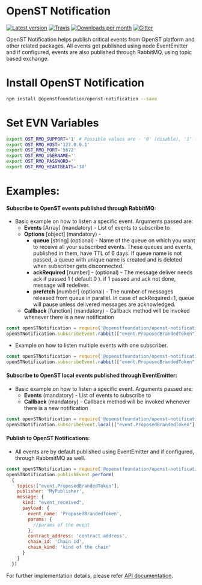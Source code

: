 # OpenST Notification

[![Latest version](https://img.shields.io/npm/v/@openstfoundation/openst-notification.svg?maxAge=3600)][npm]
[![Travis](https://img.shields.io/travis/OpenSTFoundation/openst-notification.svg?maxAge=600)][travis]
[![Downloads per month](https://img.shields.io/npm/dm/@openstfoundation/openst-notification.svg?maxAge=3600)][npm]
[![Gitter](https://img.shields.io/gitter/room/OpenSTFoundation/github.js.svg?maxAge=3600)][gitter]

OpenST Notification helps publish critical events from OpenST platform and other related packages. 
All events get published using node EventEmitter and if configured, events are also published through 
RabbitMQ, using topic based exchange.


# Install OpenST Notification

```bash
npm install @openstfoundation/openst-notification --save
```

# Set EVN Variables

```bash
export OST_RMQ_SUPPORT='1' # Possible values are - '0' (disable), '1' (enable)
export OST_RMQ_HOST='127.0.0.1'
export OST_RMQ_PORT='5672'
export OST_RMQ_USERNAME=''
export OST_RMQ_PASSWORD=''
export OST_RMQ_HEARTBEATS='30'
```

# Examples:

#### Subscribe to OpenST events published through RabbitMQ:

- Basic example on how to listen a specific event. Arguments passed are:
  - <b>Events</b> [Array] (mandatory) - List of events to subscribe to
  - <b>Options</b> [object] (mandatory) - 
    - <b>queue</b> [string] (optional) - Name of the queue on which you want to receive all your subscribed events. These queues and events, published in them, have TTL of 6 days. If queue name is not passed, a queue with unique name is created and is deleted when subscriber gets disconnected.
    - <b>ackRequired</b> [number] - (optional) - The message deliver needs ack if passed 1 ( default 0 ). if 1 passed and ack not done, message will redeliver.
    - <b>prefetch</b> [number] (optional) - The number of messages released from queue in parallel. In case of ackRequired=1, queue will pause unless delivered messages are acknowledged.
  - <b>Callback</b> [function] (mandatory) - Callback method will be invoked whenever there is a new notification
  
```js
const openSTNotification = require('@openstfoundation/openst-notification');
openSTNotification.subscribeEvent.rabbit(["event.ProposedBrandedToken"], {queue: 'myQueue'}, function(msgContent){console.log('Consumed message -> ', msgContent)})
```

- Example on how to listen multiple events with one subscriber.

```js
const openSTNotification = require('@openstfoundation/openst-notification');
openSTNotification.subscribeEvent.rabbit(["event.ProposedBrandedToken", "obBoarding.registerBrandedToken"], {}, function(msgContent){console.log('Consumed message -> ', msgContent)})
```

#### Subscribe to OpenST local events published through EventEmitter:

- Basic example on how to listen a specific event. Arguments passed are:
  - <b>Events</b> (mandatory) - List of events to subscribe to
  - <b>Callback</b> (mandatory) - Callback method will be invoked whenever there is a new notification
  
```js
const openSTNotification = require('@openstfoundation/openst-notification');
openSTNotification.subscribeEvent.local(["event.ProposedBrandedToken"], function(msgContent){console.log('Consumed message -> ', msgContent)})
```

#### Publish to OpenST Notifications:

- All events are by default published using EventEmitter and if configured, through RabbmitMQ as well.

```js
const openSTNotification = require('@openstfoundation/openst-notification');
openSTNotification.publishEvent.perform(
  {
    topics:["event.ProposedBrandedToken"], 
    publisher: 'MyPublisher',
    message: {
	  kind: "event_received",
	  payload: {
		event_name: 'ProposedBrandedToken',
		params: {
		  //params of the event
		},
        contract_address: 'contract address',
        chain_id: 'Chain id',
        chain_kind: 'kind of the chain'
	  }
	}
  })	
```

For further implementation details, please refer [API documentation][api-docs].

[gitter]: https://gitter.im/OpenSTFoundation/SimpleToken
[npm]: https://www.npmjs.com/package/@openstfoundation/openst-notification
[travis]: https://travis-ci.org/OpenSTFoundation/openst-notification
[api-docs]: https://openstfoundation.github.io/openst-notification/
   
